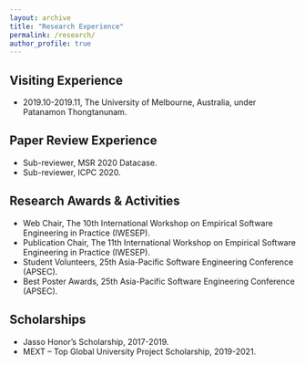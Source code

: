 ```yaml
---
layout: archive
title: "Research Experience"
permalink: /research/
author_profile: true
---
```


## Visiting Experience
* 2019.10-2019.11, The University of Melbourne, Australia, under Patanamon Thongtanunam.

## Paper Review Experience

* Sub-reviewer, MSR 2020 Datacase.
* Sub-reviewer, ICPC 2020.

## Research Awards & Activities

* Web Chair, The 10th International Workshop on Empirical Software Engineering in Practice (IWESEP).
* Publication Chair, The 11th International Workshop on Empirical Software Engineering in Practice (IWESEP).
* Student Volunteers, 25th Asia-Pacific Software Engineering Conference (APSEC).
* Best Poster Awards, 25th Asia-Pacific Software Engineering Conference (APSEC).

## Scholarships

* Jasso Honor’s Scholarship, 2017-2019.
* MEXT – Top Global University Project Scholarship, 2019-2021.

